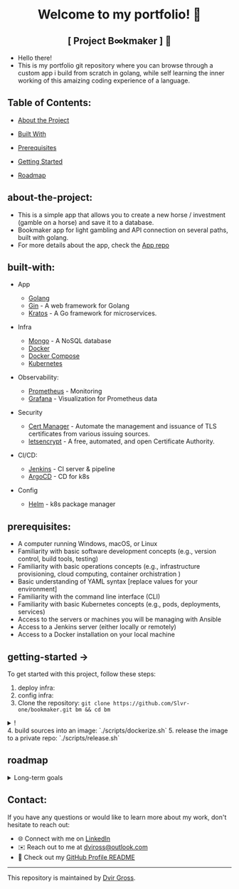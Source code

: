 <div align="center">

# Welcome to my portfolio! 👋

## [ Project B∞kmaker ] 📖

</div>

* Hello there! 
* This is my portfolio git repository where you can browse through a custom app i build from scratch in golang,
while self learning the inner working of this amaizing coding experience of a language.

## Table of Contents:

* [About the Project](#about-the-project)
* [Built With](#built-with)

* [Prerequisites](#prerequisites)
* [Getting Started](#getting-started)
* [Roadmap](#roadmap)


## about-the-project:
* This is a simple app that allows you to create a new horse / investment (gamble on a horse) and save it to a database.
* Bookmaker app for light gambling and API connection on several paths, built with golang.
* For more details about the app, check the [App repo][bmrepo]



## built-with:
* App
  * [Golang][go] 
  * [Gin][gin] - A web framework for Golang
  * [Kratos][kratos] - A Go framework for microservices.
  <!-- * [Gorm](https://gorm.io/) -->
  <!-- * [JWT](https://jwt.io/) -->
* Infra 
  * [Mongo][mongo-go-d] - A NoSQL database
  * [Docker][docker]
  * [Docker Compose][docker-compose]
  * [Kubernetes][k8s]
* Observability:
  * [Prometheus][prome] - Monitoring
  * [Grafana][grafana] - Visualization for Prometheus data
  <!-- * [ELK Stack][elk] - A monitoring system that is known for its ease of use and scalability. -->
* Security
  * [Cert Manager][cert-manager] - Automate the management and issuance of TLS certificates from various issuing sources.
  * [letsencrypt][letsencrypt] - A free, automated, and open Certificate Authority.
  <!-- * [Traefik][traefik] - A modern HTTP reverse proxy and load balancer made to deploy microservices with ease. -->
  <!-- * [Keycloak][keycloak] - A modern identity and access management solution. -->
  <!-- * [external Secrets][x-secret] -->

* CI/CD:
  * [Jenkins][jenkins] - CI server & pipeline
  * [ArgoCD][argocd] - CD for k8s
  <!-- * [ArgoCD Image Updater](https://github.com/argoproj-labs/argocd-image-updater) -->
  <!-- * [ArgoCD Notifications](https://argoproj-labs.github.io/argocd-notifications/) -->
* Config
  <!-- * [Kustomize][kusto] - Customizing k8s configurations -->
  * [Helm][helm] - k8s package manager
  <!-- * [Helmfile][helmf] - Helm charts Config manager -->

    
## prerequisites:
<!-- TODO -->
* A computer running Windows, macOS, or Linux
* Familiarity with basic software development concepts (e.g., version control, build tools, testing)
* Familiarity with basic operations concepts (e.g., infrastructure provisioning, cloud computing, container orchistration )
* Basic understanding of YAML syntax [replace values for your environment]
* Familiarity with the command line interface (CLI)
* Familiarity with basic Kubernetes concepts (e.g., pods, deployments, services)
* Access to the servers or machines you will be managing with Ansible
* Access to a Jenkins server (either locally or remotely)
* Access to a Docker installation on your local machine
<!-- * Familiarity with basic Jenkins concepts (e.g., pipelines, jobs, agents) -->
<!-- * Basic understanding of programming concepts (e.g., variables, functions, control flow) -->
<!-- * Access to a Kubernetes cluster (e.g., Minikube, GKE, EKS) -->
<!-- - Familiarity with golang syntax and concepts -->
<!-- - Basic understanding of object-oriented programming -->

## getting-started -> 
<!-- TODO -->
To get started with this project, follow these steps:
1. deploy infra:
2. config infra:
3. Clone the repository: `git clone https://github.com/Slvr-one/bookmaker.git bm && cd bm`

<details>
<summary>!</summary>
[make sure to set vars in script to fit yourself]
</details>
4. build sources into an image: `./scripts/dockerize.sh`
5. release the image to a private repo: `./scripts/release.sh` 

## roadmap #
<!-- TODO -->

<details>
<summary>Long-term goals</summary>

- Integrate with third-party APIs
- Implement a recommendation engine
- Scale the application to handle high traffic

</details>

## Contact:
If you have any questions or would like to learn more about my work, don't hesitate to reach out:

- 🌐 Connect with me on [LinkedIn](https://www.linkedin.com/in/dvir-gross-929252224/)
- ✉️ Reach out to me at [dviross@outlook.com](mailto:dviross@outlook.com)
- 🌟 Check out my [GitHub Profile README](https://github.com/Slvr-one/Slvr-one/blob/main/README.md)


---
This repository is maintained by [Dvir Gross](https://github.com/Slvr-one). 

[go]: https://golang.org/
[gin]: https://github.com/gin-gonic/gin
[kratos]: github.com/go-kratos/kratos/v2

<!-- [nginx]: https://www.nginx.com/ -->

[mongo-go-d]: https://github.com/mongodb/mongo-go-driver
[docker]: https://www.docker.com/
[docker-compose]: https://docs.docker.com/compose/
[k8s]: https://kubernetes.io/
 
[cert-manager]: https://cert-manager.io/
[letsencrypt]: https://letsencrypt.org/
<!-- [x-secret]: https://external-secrets.io/v0.8.0/ -->

[prome]: https://prometheus.io/
[grafana]: https://grafana.com/
<!-- [elk]: https://www.elastic.co/what-is/elk-stack -->

<!-- [fluentd]: https://www.fluentd.org/ -->
<!-- [fluent-bit]: https://fluentbit.io/ -->


<!-- [traefik]: https://traefik.io/ -->

[jenkins]: https://www.jenkins.io/
[argocd]: https://argoproj.github.io/argo-cd/

[kusto]: https://kustomize.io/
[helm]: https://helm.sh/
[helmf]: https://helmfile.readthedocs.io/en/latest/

[bmrepo]: https://github.com/Slvr-one/bookmaker